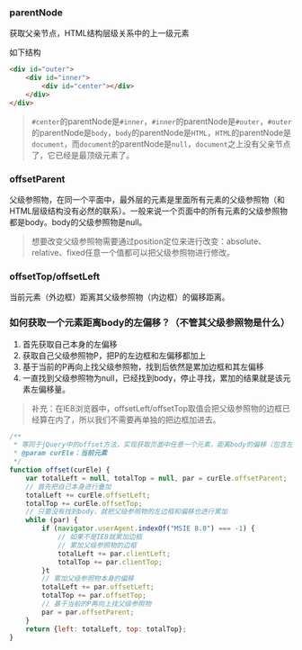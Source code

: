 ### parentNode
获取父亲节点，HTML结构层级关系中的上一级元素

如下结构
```html
<div id="outer">
    <div id="inner">
        <div id="center"></div>
    </div>
</div>
```
> `#center`的parentNode是`#inner`，`#inner`的parentNode是`#outer`，`#outer`的parentNode是`body`，`body`的parentNode是`HTML`，`HTML`的parentNode是`document`，而`document`的parentNode是`null`，`document`之上没有父亲节点了，它已经是最顶级元素了。

### offsetParent
父级参照物，在同一个平面中，最外层的元素是里面所有元素的父级参照物（和HTML层级结构没有必然的联系）。一般来说一个页面中的所有元素的父级参照物都是body。body的父级参照物是null。
> 想要改变父级参照物需要通过position定位来进行改变：absolute、relative、fixed任意一个值都可以把父级参照物进行修改。

### offsetTop/offsetLeft
当前元素（外边框）距离其父级参照物（内边框）的偏移距离。

### 如何获取一个元素距离body的左偏移？（不管其父级参照物是什么）
1. 首先获取自己本身的左偏移
2. 获取自己父级参照物P，把P的左边框和左偏移都加上
3. 基于当前的P再向上找父级参照物，找到后依然是累加边框和其左偏移
4. 一直找到父级参照物为null，已经找到body，停止寻找，累加的结果就是该元素左偏移量。
> 补充：在IE8浏览器中，offsetLeft/offsetTop取值会把父级参照物的边框已经算在内了，所以我们不需要再单独的把边框加进去。
```javascript
/**
 * 等同于jQuery中的offset方法，实现获取页面中任意一个元素，距离body的偏移（包含左偏移和上偏移），不管当前父级参照物是谁
 * @param curEle：当前元素
 */
function offset(curEle) {
    var totalLeft = null, totalTop = null, par = curEle.offsetParent;
    // 首先把自己本身进行叠加
    totalLeft += curEle.offsetLeft;
    totalTop += curEle.offsetTop;
    // 只要没有找到body，就把父级参照物的左边框和偏移也进行累加
    while (par) {
        if (navigator.userAgent.indexOf("MSIE 8.0") === -1) {
            // 如果不是IE8就累加边框
            // 累加父级参照物的边框
            totalLeft += par.clientLeft;
            totalTop += par.clientTop;   
        }t
        // 累加父级参照物本身的偏移
        totalLeft += par.offsetLeft;
        totalTop += par.offsetTop;
        // 基于当前的P再向上找父级参照物
        par = par.offsetParent;
    }
    return {left: totalLeft, top: totalTop};
}
```